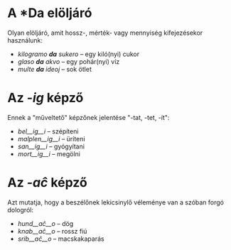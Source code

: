 # A *Da elöljáró

Olyan elöljáró, amit hossz-, mérték- vagy mennyiség kifejezésekor használunk:

- *kilogramo __da__ sukero* – egy kiló(nyi) cukor
- *glaso __da__ akvo* – egy pohár(nyi) víz
- *multe __da__ ideoj* – sok ötlet

# Az *-ig* képző

Ennek a "műveltető" képzőnek jelentése "-tat, -tet, -ít":

- *bel__ig__i* – szépíteni
- *malplen__ig__i* – üríteni
- *san__ig__i* – gyógyítani
- *mort__ig__i* – megölni

# Az *-aĉ* képző

Azt mutatja, hogy a beszélőnek lekicsinylő véleménye van a szóban forgó dologról:

- *hund__aĉ__o* – dög
- *knab__aĉ__o* – rossz fiú
- *srib__aĉ__o* – macskakaparás
 
